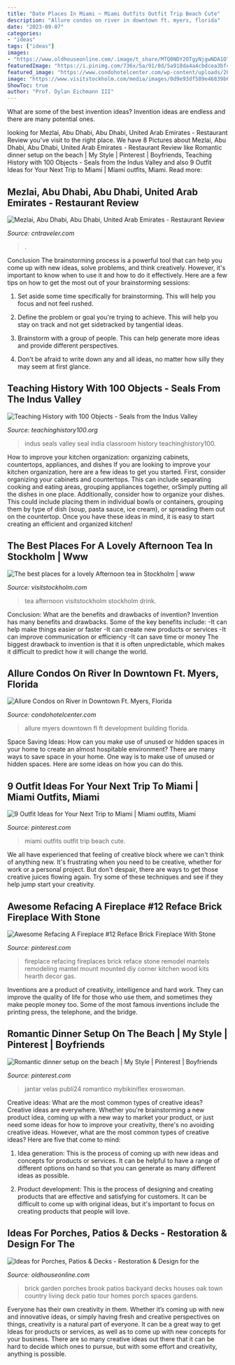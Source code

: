 ```yaml
---
title: "Date Places In Miami ~ Miami Outfits Outfit Trip Beach Cute"
description: "Allure condos on river in downtown ft. myers, florida"
date: "2023-09-07"
categories:
- "ideas"
tags: ["ideas"]
images:
- "https://www.oldhouseonline.com/.image/t_share/MTQ0NDY2OTgyNjgwNDA1OTE1/porch-patio-deck-brick-pavers.jpg"
featuredImage: "https://i.pinimg.com/736x/5a/91/8d/5a918da4a4cbdcea3bfca6527cb75faf--brick-fireplaces-fireplace-mantels.jpg"
featured_image: "https://www.condohotelcenter.com/wp-content/uploads/2016/01/Exterior-Photo-e1453395176382.jpg"
image: "https://www.visitstockholm.com/media/images/0d9e93df589e46839b6f076218b0fc71.max-1200x630.jpg"
ShowToc: true
author: "Prof. Dylan Eichmann III"
---
```



What are some of the best invention ideas?
Invention ideas are endless and there are many potential ones.

	

		
looking for Mezlai, Abu Dhabi, Abu Dhabi, United Arab Emirates - Restaurant Review you've visit to the right place. We have 8 Pictures about Mezlai, Abu Dhabi, Abu Dhabi, United Arab Emirates - Restaurant Review like Romantic dinner setup on the beach | My Style | Pinterest | Boyfriends, Teaching History with 100 Objects - Seals from the Indus Valley and also 9 Outfit Ideas for Your Next Trip to Miami | Miami outfits, Miami. Read more:
		
    
## Mezlai, Abu Dhabi, Abu Dhabi, United Arab Emirates - Restaurant Review

<img loading=lazy src="https://media.cntraveler.com/photos/5dc0aa2951e5fc00088a0d4d/master/w_1200,c_limit/Mezlai-AbuDhabi-2019-3.jpg" onerror="this.onerror=null;this.src='https://tse3.mm.bing.net/th?id=OIP.OxD0ESrQdwhJSlQRBeOoZQHaEK&amp;pid=15.1';" alt="Mezlai, Abu Dhabi, Abu Dhabi, United Arab Emirates - Restaurant Review">

_Source: cntraveler.com_

>. 

	

Conclusion
The brainstorming process is a powerful tool that can help you come up with new ideas, solve problems, and think creatively. However, it's important to know when to use it and how to do it effectively. Here are a few tips on how to get the most out of your brainstorming sessions:
1. Set aside some time specifically for brainstorming. This will help you focus and not feel rushed.

2. Define the problem or goal you're trying to achieve. This will help you stay on track and not get sidetracked by tangential ideas.

3. Brainstorm with a group of people. This can help generate more ideas and provide different perspectives.

4. Don't be afraid to write down any and all ideas, no matter how silly they may seem at first glance.

    
## Teaching History With 100 Objects - Seals From The Indus Valley

<img loading=lazy src="http://teachinghistory100.org/images/uploads/classroom/Indus_Valley_seals.jpg" onerror="this.onerror=null;this.src='https://tse4.mm.bing.net/th?id=OIP.1TK7TcdbFxriKo4h_x4sdQHaF_&amp;pid=15.1';" alt="Teaching History with 100 Objects - Seals from the Indus Valley">

_Source: teachinghistory100.org_

>indus seals valley seal india classroom history teachinghistory100. 

	

How to improve your kitchen organization: organizing cabinets, countertops, appliances, and dishes
If you are looking to improve your kitchen organization, here are a few ideas to get you started. First, consider organizing your cabinets and countertops. This can include separating cooking and eating areas, grouping appliances together, orSimply putting all the dishes in one place. Additionally, consider how to organize your dishes. This could include placing them in individual bowls or containers, grouping them by type of dish (soup, pasta sauce, ice cream), or spreading them out on the countertop. Once you have these ideas in mind, it is easy to start creating an efficient and organized kitchen!

    
## The Best Places For A Lovely Afternoon Tea In Stockholm | Www

<img loading=lazy src="https://www.visitstockholm.com/media/images/0d9e93df589e46839b6f076218b0fc71.max-1200x630.jpg" onerror="this.onerror=null;this.src='https://tse1.mm.bing.net/th?id=OIP.GY5JS0EpLE7L9YP_zMYsCQHaDt&amp;pid=15.1';" alt="The best places for a lovely Afternoon tea in Stockholm | www">

_Source: visitstockholm.com_

>tea afternoon visitstockholm stockholm drink. 

	

Conclusion: What are the benefits and drawbacks of invention?
Invention has many benefits and drawbacks. Some of the key benefits include: 
-It can help make things easier or faster 
-It can create new products or services 
-It can improve communication or efficiency 
-It can save time or money 
The biggest drawback to invention is that it is often unpredictable, which makes it difficult to predict how it will change the world.

    
## Allure Condos On River In Downtown Ft. Myers, Florida

<img loading=lazy src="https://www.condohotelcenter.com/wp-content/uploads/2016/01/Exterior-Photo-e1453395176382.jpg" onerror="this.onerror=null;this.src='https://tse3.mm.bing.net/th?id=OIP.o8OqAiD3qdB9TZ8ZFKp4OQHaKW&amp;pid=15.1';" alt="Allure Condos on River in Downtown Ft. Myers, Florida">

_Source: condohotelcenter.com_

>allure myers downtown fl ft development building florida. 

	

Space Saving Ideas: How can you make use of unused or hidden spaces in your home to create an almost hospitable environment?
There are many ways to save space in your home. One way is to make use of unused or hidden spaces. Here are some ideas on how you can do this.

    
## 9 Outfit Ideas For Your Next Trip To Miami | Miami Outfits, Miami

<img loading=lazy src="https://i.pinimg.com/736x/4c/52/74/4c5274d0e32121e2c6e47cb7e1c724ab.jpg" onerror="this.onerror=null;this.src='https://tse2.mm.bing.net/th?id=OIP.QfcDGNXsMWKg22Rl-fKWRwHaLH&amp;pid=15.1';" alt="9 Outfit Ideas for Your Next Trip to Miami | Miami outfits, Miami">

_Source: pinterest.com_

>miami outfits outfit trip beach cute. 

	

We all have experienced that feeling of creative block where we can't think of anything new. It's frustrating when you need to be creative, whether for work or a personal project. But don't despair, there are ways to get those creative juices flowing again. Try some of these techniques and see if they help jump start your creativity.

    
## Awesome Refacing A Fireplace #12 Reface Brick Fireplace With Stone

<img loading=lazy src="https://i.pinimg.com/736x/5a/91/8d/5a918da4a4cbdcea3bfca6527cb75faf--brick-fireplaces-fireplace-mantels.jpg" onerror="this.onerror=null;this.src='https://tse4.mm.bing.net/th?id=OIP.FpXGilrUVvd4f84RZk1jPwHaLH&amp;pid=15.1';" alt="Awesome Refacing A Fireplace #12 Reface Brick Fireplace With Stone">

_Source: pinterest.com_

>fireplace refacing fireplaces brick reface stone remodel mantels remodeling mantel mount mounted diy corner kitchen wood kits hearth decor gas. 

	

Inventions are a product of creativity, intelligence and hard work. They can improve the quality of life for those who use them, and sometimes they make people money too. Some of the most famous inventions include the printing press, the telephone, and the bridge.

    
## Romantic Dinner Setup On The Beach | My Style | Pinterest | Boyfriends

<img loading=lazy src="https://s-media-cache-ak0.pinimg.com/736x/80/9b/dd/809bdd28face29d2e642ca43d00f5d49.jpg" onerror="this.onerror=null;this.src='https://tse1.mm.bing.net/th?id=OIP.-C7ts_t6nfjoCwdWLlbLTAHaJ4&amp;pid=15.1';" alt="Romantic dinner setup on the beach | My Style | Pinterest | Boyfriends">

_Source: pinterest.com_

>jantar velas publi24 romantico mybikiniflex eroswoman. 

	

Creative ideas: What are the most common types of creative ideas?
Creative ideas are everywhere. Whether you're brainstorming a new product idea, coming up with a new way to market your product, or just need some ideas for how to improve your creativity, there's no avoiding creative ideas. However, what are the most common types of creative ideas? Here are five that come to mind: 
1. Idea generation: This is the process of coming up with new ideas and concepts for products or services. It can be helpful to have a range of different options on hand so that you can generate as many different ideas as possible.

2. Product development: This is the process of designing and creating products that are effective and satisfying for customers. It can be difficult to come up with original ideas, but it's important to focus on creating products that people will love.


    
## Ideas For Porches, Patios &amp; Decks - Restoration &amp; Design For The

<img loading=lazy src="https://www.oldhouseonline.com/.image/t_share/MTQ0NDY2OTgyNjgwNDA1OTE1/porch-patio-deck-brick-pavers.jpg" onerror="this.onerror=null;this.src='https://tse1.mm.bing.net/th?id=OIP.6FnVNl3uUt77-a7NK--2sgHaLH&amp;pid=15.1';" alt="Ideas for Porches, Patios &amp; Decks - Restoration &amp; Design for the">

_Source: oldhouseonline.com_

>brick garden porches brook patios backyard decks houses oak town country living deck patio tour homes porch spaces gardens. 

	

Everyone has their own creativity in them. Whether it’s coming up with new and innovative ideas, or simply having fresh and creative perspectives on things, creativity is a natural part of everyone. It can be a great way to get Ideas for products or services, as well as to come up with new concepts for your business. There are so many creative ideas out there that it can be hard to decide which ones to pursue, but with some effort and creativity, anything is possible.

